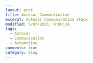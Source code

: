 ```yaml
---
layout: post
title: Autosar Communication
excerpt: Autosar Communication stack
modified: 5/07/2021, 9:00:24
tags:
  - Autosar
  - Communication
  - Automotive
comments: true
category: blog
---
```

